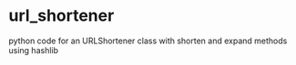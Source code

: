 # url_shortener
python code for an URLShortener class with shorten and expand methods using hashlib
